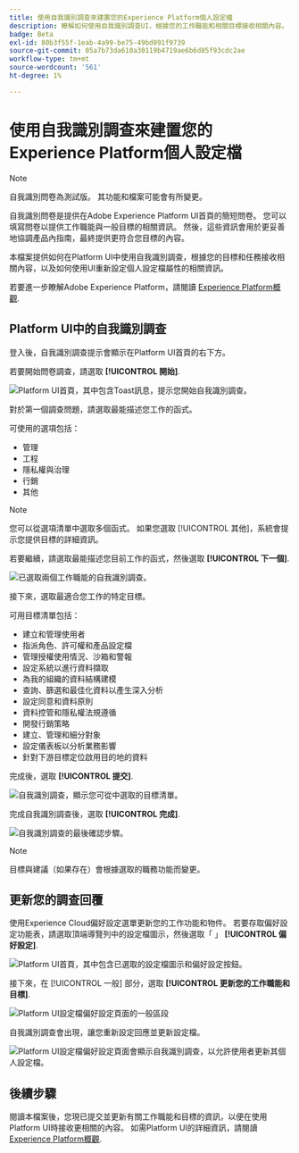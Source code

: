 ```yaml
---
title: 使用自我識別調查來建置您的Experience Platform個人設定檔
description: 瞭解如何使用自我識別調查UI，根據您的工作職能和相關目標接收相關內容。
badge: Beta
exl-id: 80b3f55f-1eab-4a99-be75-49bd091f9739
source-git-commit: 05a7b73da610a30119b4719ae6b6d85f93cdc2ae
workflow-type: tm+mt
source-wordcount: '561'
ht-degree: 1%

---
```


# 使用自我識別調查來建置您的Experience Platform個人設定檔

>[!NOTE]
>
>自我識別問卷為測試版。 其功能和檔案可能會有所變更。

自我識別問卷是提供在Adobe Experience Platform UI首頁的簡短問卷。 您可以填寫問卷以提供工作職能與一般目標的相關資訊。 然後，這些資訊會用於更妥善地協調產品內指南，最終提供更符合您目標的內容。

本檔案提供如何在Platform UI中使用自我識別調查，根據您的目標和任務接收相關內容，以及如何使用UI重新設定個人設定檔屬性的相關資訊。

若要進一步瞭解Adobe Experience Platform，請閱讀 [Experience Platform概觀](home.md).

## Platform UI中的自我識別調查

登入後，自我識別調查提示會顯示在Platform UI首頁的右下方。

若要開始問卷調查，請選取 **[!UICONTROL 開始]**.

![Platform UI首頁，其中包含Toast訊息，提示您開始自我識別調查。](./images/survey/survey-prompt.png)

對於第一個調查問題，請選取最能描述您工作的函式。

可使用的選項包括：

* 管理
* 工程
* 隱私權與治理
* 行銷
* 其他

>[!NOTE]
>
>您可以從選項清單中選取多個函式。 如果您選取 [!UICONTROL 其他]，系統會提示您提供目標的詳細資訊。

若要繼續，請選取最能描述您目前工作的函式，然後選取 **[!UICONTROL 下一個]**.

![已選取兩個工作職能的自我識別調查。](./images/survey/select-functions.png)

接下來，選取最適合您工作的特定目標。

可用目標清單包括：

* 建立和管理使用者
* 指派角色、許可權和產品設定檔
* 管理授權使用情況、沙箱和警報
* 設定系統以進行資料擷取
* 為我的組織的資料結構建模
* 查詢、篩選和最佳化資料以產生深入分析
* 設定同意和資料原則
* 資料控管和隱私權法規遵循
* 開發行銷策略
* 建立、管理和細分對象
* 設定儀表板以分析業務影響
* 針對下游目標定位啟用目的地的資料

完成後，選取 **[!UICONTROL 提交]**.

![自我識別調查，顯示您可從中選取的目標清單。](./images/survey/select-objectives.png)

完成自我識別調查後，選取 **[!UICONTROL 完成]**.

![自我識別調查的最後確認步驟。](./images/survey/survey-complete.png)

>[!NOTE]
>
>目標與建議（如果存在）會根據選取的職務功能而變更。

## 更新您的調查回覆

使用Experience Cloud偏好設定選單更新您的工作功能和物件。 若要存取偏好設定功能表，請選取頂端導覽列中的設定檔圖示，然後選取「 」 **[!UICONTROL 偏好設定]**.

![Platform UI首頁，其中包含已選取的設定檔圖示和偏好設定按鈕。](./images/survey/preferences.png)

接下來，在 [!UICONTROL 一般] 部分，選取 **[!UICONTROL 更新您的工作職能和目標]**.

![Platform UI設定檔偏好設定頁面的一般區段](./images/survey/update.png)

自我識別調查會出現，讓您重新設定回應並更新設定檔。

![Platform UI設定檔偏好設定頁面會顯示自我識別調查，以允許使用者更新其個人設定檔。](./images/survey/new-survey.png)

## 後續步驟

閱讀本檔案後，您現已提交並更新有關工作職能和目標的資訊，以便在使用Platform UI時接收更相關的內容。 如需Platform UI的詳細資訊，請閱讀 [Experience Platform概觀](home.md).
